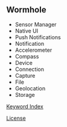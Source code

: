 
Wormhole
-------------------
- Sensor Manager
- Native UI
- Push Notifications
- Notification
- Accelerometer
- Compass
- Device
- Connection
- Capture
- File
- Geolocation
- Storage

[Keyword Index](./_index.html)

[License](./licenses.md.html)
